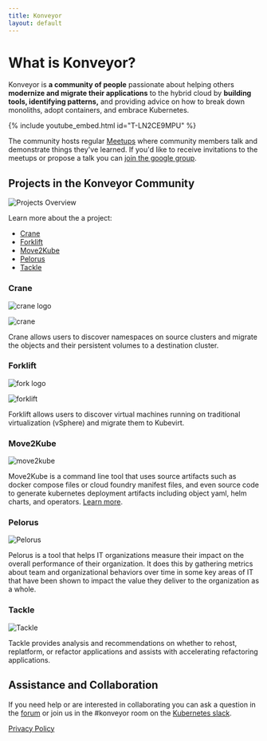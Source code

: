```yaml
---
title: Konveyor
layout: default
---
```


# What is Konveyor?

Konveyor is **a community of people** passionate about helping others **modernize and migrate their applications** to the hybrid cloud by **building tools, identifying patterns,** and providing advice on how to break down monoliths, adopt containers, and embrace Kubernetes.

{% include youtube_embed.html id="T-LN2CE9MPU" %}  

The community hosts regular [Meetups](meetups.md) where community members talk and demonstrate things they've learned. If you'd like to receive invitations to the meetups or propose a talk you can [join the google group](https://groups.google.com/forum/#!forum/konveyorio).

## Projects in the Konveyor Community

![Projects Overview](https://github.com/konveyor/community/raw/main/img/konveyor_overview.jpg)

Learn more about the a project:
 * [Crane](https://github.com/konveyor/konveyor.github.io/blob/master/index.md#crane)
 * [Forklift](https://github.com/konveyor/konveyor.github.io/blob/master/index.md#forklift)
 * [Move2Kube](https://github.com/konveyor/konveyor.github.io/blob/master/index.md#move2kube)
 * [Pelorus](https://github.com/konveyor/konveyor.github.io/blob/master/index.md#pelorus)
 * [Tackle](https://github.com/konveyor/konveyor.github.io/blob/master/index.md#tackle)

### Crane

![crane logo](https://github.com/konveyor/community/raw/main/brand/logo/konveyor-logo-crane.jpg)

![crane](https://konveyor.io/images/Konveyor_Diagram_mig-operator.png)

Crane allows users to discover namespaces on source clusters and migrate the objects and their persistent volumes to a destination cluster.

### Forklift

![fork logo](https://github.com/konveyor/community/raw/main/brand/logo/konveyor-logo-forklift.jpg)

![forklift](https://konveyor.io/images/Konveyor_Diagram_virt-operator.png)

Forklift allows users to discover virtual machines running on traditional virtualization (vSphere) and migrate them to Kubevirt.

### Move2Kube

![move2kube](https://github.com/konveyor/community/raw/main/brand/logo/konveyor-logo-move2kube.jpg)

Move2Kube is a command line tool that uses source artifacts such as docker compose files or cloud foundry manifest files, and even source code to generate kubernetes deployment artifacts including object yaml, helm charts, and operators. [Learn more](https://github.com/konveyor/move2kube).

### Pelorus

![Pelorus](https://github.com/konveyor/community/raw/main/brand/logo/konveyor-logo-pelorus.jpg)

Pelorus is a tool that helps IT organizations measure their impact on the overall performance of their organization. It does this by gathering metrics about team and organizational behaviors over time in some key areas of IT that have been shown to impact the value they deliver to the organization as a whole.

### Tackle

![Tackle](https://github.com/konveyor/community/raw/main/brand/logo/konveyor-logo-tackle.jpg)

Tackle provides analysis and recommendations on whether to rehost, replatform, or refactor applications and assists with accelerating refactoring applications.

## Assistance and Collaboration

If you need help or are interested in collaborating you can ask a question in the [forum](https://groups.google.com/forum/#!forum/konveyorio) or join us in the #konveyor room on the [Kubernetes slack](https://slack.k8s.io/). 

[Privacy Policy](https://konveyor.io/privacy)
